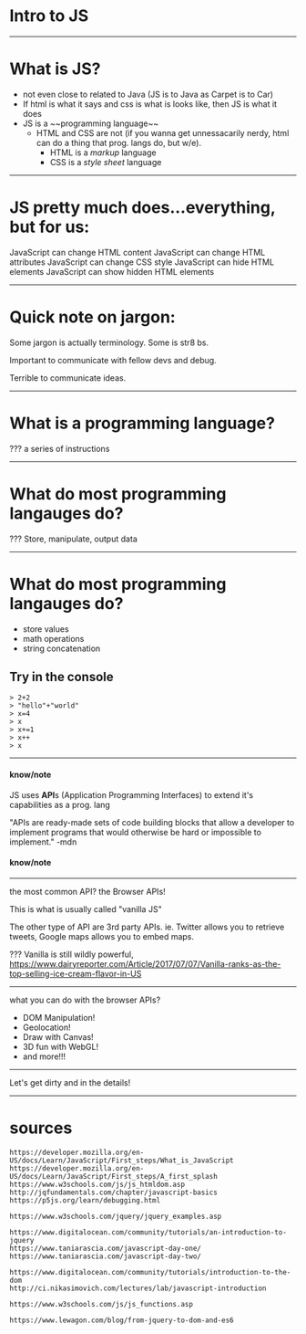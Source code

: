 # Intro to JS
---

# What is JS?

- not even close to related to Java (JS is to Java as Carpet is to Car)
- If html is what it says and css is what is looks like, then JS is what it does
- JS is a \~\~programming language\~\~
    - HTML and CSS are not (if you wanna get unnessacarily nerdy, html can do a thing that prog. langs do, but w/e). 
        - HTML is a *markup* language
        - CSS is a *style sheet* language

---

# JS pretty much does...everything, but for us:

JavaScript can change HTML content
JavaScript can change HTML attributes
JavaScript can change CSS style
JavaScript can hide HTML elements
JavaScript can show hidden HTML elements

---

# Quick note on jargon:

Some jargon is actually terminology. Some is str8 bs.

Important to communicate with fellow devs and debug.

Terrible to communicate ideas.

---

# What is a programming language?

???
a series of instructions

---

# What do most programming langauges do?

???
Store, manipulate, output data

---
# What do most programming langauges do?

- store values
- math operations
- string concatenation

## Try in the console
```
> 2+2
> "hello"+"world"
> x=4
> x
> x+=1
> x++
> x
```
---
#### know/note

JS uses **API**s (Application Programming Interfaces) to extend it's capabilities as a prog. lang

"APIs are ready-made sets of code building blocks that allow a developer to implement programs that would otherwise be hard or impossible to implement." -mdn
#### know/note
---

the most common API? the Browser APIs!

This is what is usually called "vanilla JS"

The other type of API are 3rd party APIs. ie. Twitter allows you to retrieve tweets, Google maps allows you to embed maps.

???
Vanilla is still wildly powerful, https://www.dairyreporter.com/Article/2017/07/07/Vanilla-ranks-as-the-top-selling-ice-cream-flavor-in-US

---

what you can do with the browser APIs?

- DOM Manipulation!
- Geolocation!
- Draw with Canvas!
- 3D fun with WebGL!
- and more!!!

---
Let's get dirty and in the details!

---
# sources
```
https://developer.mozilla.org/en-US/docs/Learn/JavaScript/First_steps/What_is_JavaScript
https://developer.mozilla.org/en-US/docs/Learn/JavaScript/First_steps/A_first_splash
https://www.w3schools.com/js/js_htmldom.asp
http://jqfundamentals.com/chapter/javascript-basics
https://p5js.org/learn/debugging.html

https://www.w3schools.com/jquery/jquery_examples.asp

https://www.digitalocean.com/community/tutorials/an-introduction-to-jquery
https://www.taniarascia.com/javascript-day-one/
https://www.taniarascia.com/javascript-day-two/

https://www.digitalocean.com/community/tutorials/introduction-to-the-dom
http://ci.nikasimovich.com/lectures/lab/javascript-introduction

https://www.w3schools.com/js/js_functions.asp

https://www.lewagon.com/blog/from-jquery-to-dom-and-es6
```